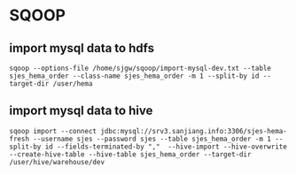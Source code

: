 # SQOOP
## import mysql data to hdfs
`sqoop --options-file /home/sjgw/sqoop/import-mysql-dev.txt --table sjes_hema_order --class-name sjes_hema_order -m 1 --split-by id --target-dir /user/hema`
## import mysql data to hive
`sqoop import --connect jdbc:mysql://srv3.sanjiang.info:3306/sjes-hema-fresh --username sjes --password sjes --table sjes_hema_order -m 1 --split-by id --fields-terminated-by ","  --hive-import --hive-overwrite --create-hive-table --hive-table sjes_hema_order --target-dir /user/hive/warehouse/dev`